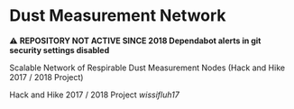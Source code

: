 # Dust Measurement Network

:warning: **REPOSITORY NOT ACTIVE SINCE 2018 Dependabot alerts in git security settings disabled**

Scalable Network of Respirable Dust Measurement Nodes (Hack and Hike 2017 / 2018 Project)

Hack and Hike 2017 / 2018 Project _wissifluh17_

